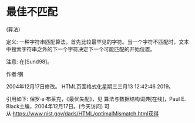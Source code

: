 # 最佳不匹配


(算法)



定义:
一种字符串匹配算法，首先比较最罕见的字符。当一个字符不匹配时，文本中搜索字符串之外的下一个字符决定下一个可能匹配的开始位置。



注意:
在[Sund98]。


作者:钢







2004年12月17日修改。
HTML页面格式化星期三三月13 12:42:46 2019。



引用如下:
保罗·e·布莱克，《最优失配》，见
算法与数据结构词典[在线]，Paul E. Black主编，2004年12月17日。(今天访问)
可从:https://www.nist.gov/dads/HTML/optimalMismatch.html获得